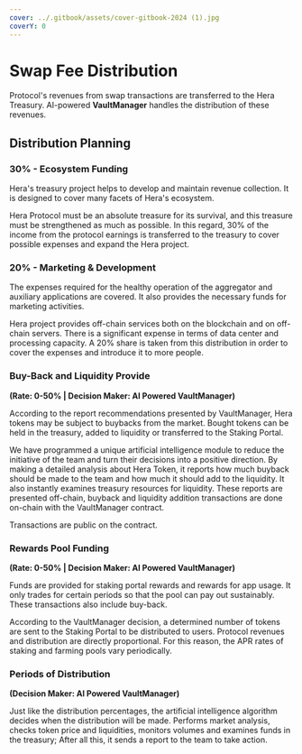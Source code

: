```yaml
---
cover: ../.gitbook/assets/cover-gitbook-2024 (1).jpg
coverY: 0
---
```


# Swap Fee Distribution

Protocol's revenues from swap transactions are transferred to the Hera Treasury. AI-powered **VaultManager** handles the distribution of these revenues.

## Distribution Planning

### 30% - Ecosystem Funding

Hera's treasury project helps to develop and maintain revenue collection. It is designed to cover many facets of Hera's ecosystem.

Hera Protocol must be an absolute treasure for its survival, and this treasure must be strengthened as much as possible. In this regard, 30% of the income from the protocol earnings is transferred to the treasury to cover possible expenses and expand the Hera project.

### 20% - Marketing & Development

The expenses required for the healthy operation of the aggregator and auxiliary applications are covered. It also provides the necessary funds for marketing activities.

Hera project provides off-chain services both on the blockchain and on off-chain servers. There is a significant expense in terms of data center and processing capacity. A 20% share is taken from this distribution in order to cover the expenses and introduce it to more people.

### Buy-Back and Liquidity Provide

**(Rate: 0-50%  |  Decision Maker: AI Powered VaultManager)**

According to the report recommendations presented by VaultManager, Hera tokens may be subject to buybacks from the market. Bought tokens can be held in the treasury, added to liquidity or transferred to the Staking Portal.

We have programmed a unique artificial intelligence module to reduce the initiative of the team and turn their decisions into a positive direction. By making a detailed analysis about Hera Token, it reports how much buyback should be made to the team and how much it should add to the liquidity. It also instantly examines treasury resources for liquidity. These reports are presented off-chain, buyback and liquidity addition transactions are done on-chain with the VaultManager contract.

Transactions are public on the contract.

### Rewards Pool Funding

**(Rate: 0-50%  |  Decision Maker: AI Powered VaultManager)**

Funds are provided for staking portal rewards and rewards for app usage. It only trades for certain periods so that the pool can pay out sustainably. These transactions also include buy-back.

According to the VaultManager decision, a determined number of tokens are sent to the Staking Portal to be distributed to users. Protocol revenues and distribution are directly proportional. For this reason, the APR rates of staking and farming pools vary periodically.

### Periods of Distribution

**(Decision Maker: AI Powered VaultManager)**

Just like the distribution percentages, the artificial intelligence algorithm decides when the distribution will be made. Performs market analysis, checks token price and liquidities, monitors volumes and examines funds in the treasury; After all this, it sends a report to the team to take action.
